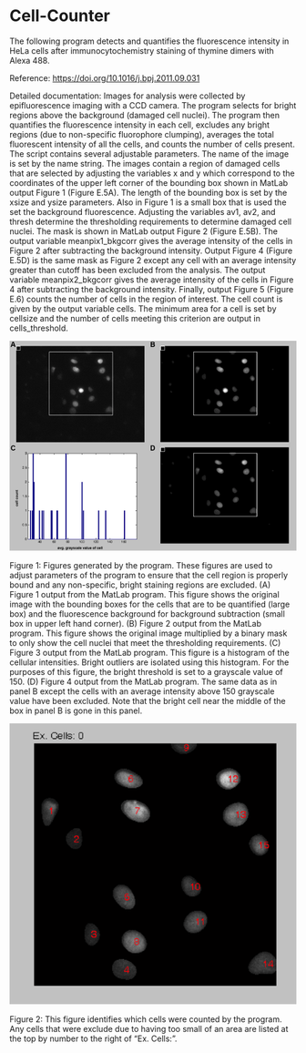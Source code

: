 # Cell-Counter
The following program detects and quantifies the fluorescence intensity in HeLa cells after immunocytochemistry staining of thymine dimers with Alexa 488. 

Reference: https://doi.org/10.1016/j.bpj.2011.09.031

Detailed documentation: 
Images for analysis were collected by epifluorescence imaging with a CCD camera. The program selects for bright regions above the background (damaged cell nuclei). The program then quantifies the fluorescence intensity in each cell, excludes any bright regions (due to non-specific fluorophore clumping), averages the total fluorescent intensity of all the cells, and counts the number of cells present.  
The script contains several adjustable parameters. The name of the image is set by the name string. The images contain a region of damaged cells that are selected by adjusting the variables x and y which correspond to the coordinates of the upper left corner of the bounding box shown in MatLab output Figure 1 (Figure E.5A). The length of the bounding box is set by the xsize and ysize parameters. Also in Figure 1 is a small box that is used the set the background fluorescence. Adjusting the variables av1, av2, and thresh determine the thresholding requirements to determine damaged cell nuclei.  The mask is shown in MatLab output Figure 2 (Figure E.5B). The output variable meanpix1_bkgcorr gives the average intensity of the cells in Figure 2 after subtracting the background intensity. Output Figure 4 (Figure E.5D) is the same mask as Figure 2 except any cell with an average intensity greater than cutoff has been excluded from the analysis. The output variable meanpix2_bkgcorr gives the average intensity of the cells in Figure 4 after subtracting the background intensity.  Finally, output Figure 5 (Figure E.6) counts the number of cells in the region of interest. The cell count is given by the output variable cells. The minimum area for a cell is set by cellsize and the number of cells meeting this criterion are output in cells_threshold.  

![Figure 1](Images/Fig1.png)

Figure 1:  Figures generated by the program. These figures are used to adjust parameters of the program to ensure that the cell region is properly bound and any non-specific, bright staining regions are excluded. (A) Figure 1 output from the MatLab program. This figure shows the original image with the bounding boxes for the cells that are to be quantified (large box) and the fluorescence background for background subtraction (small box in upper left hand corner). (B) Figure 2 output from the MatLab program. This figure shows the original image multiplied by a binary mask to only show the cell nuclei that meet the thresholding requirements. (C) Figure 3 output from the MatLab program. This figure is a histogram of the cellular intensities.  Bright outliers are isolated using this histogram.  For the purposes of this figure, the bright threshold is set to a grayscale value of 150. (D) Figure 4 output from the MatLab program.  The same data as in panel B except the cells with an average intensity above 150 grayscale value have been excluded. Note that the bright cell near the middle of the box in panel B is gone in this panel. 

![Figure 2](Images/Fig2.png)

Figure 2: This figure identifies which cells were counted by the program.  Any cells that were exclude due to having too small of an area are listed at the top by number to the right of “Ex. Cells:”.
